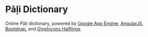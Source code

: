 # Pāḷi Dictionary

Online Pāḷi dictionary, powered by [Google App Engine](https://developers.google.com/appengine/), [AngularJS](http://angularjs.org/), [Bootstrap](http://twitter.github.com/bootstrap/), and [Glyphicons Halflings](http://glyphicons.com/).

